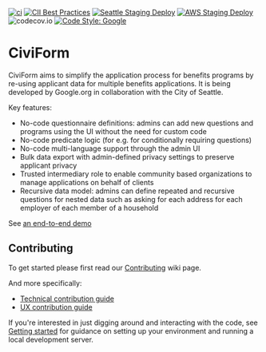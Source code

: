 [![ci](https://github.com/civiform/civiform/actions/workflows/push_tests.yaml/badge.svg)](https://github.com/civiform/civiform/actions/workflows/push_tests.yaml)
[![CII Best Practices](https://bestpractices.coreinfrastructure.org/projects/6008/badge)](https://bestpractices.coreinfrastructure.org/projects/6008)
[![Seattle Staging Deploy](https://github.com/seattle-uat/civiform-deploy/actions/workflows/deploy-staging.yml/badge.svg?branch=main)](https://github.com/seattle-uat/civiform-deploy/actions/workflows/deploy-staging.yml)
[![AWS Staging Deploy](https://github.com/civiform/civiform-staging-deploy/actions/workflows/aws_deploy.yaml/badge.svg?branch=main)](https://github.com/civiform/civiform-staging-deploy/actions/workflows/aws_deploy.yaml)
![codecov.io](https://codecov.io/github/civiform/civiform/coverage.svg?branch=main)
[![Code Style: Google](https://img.shields.io/badge/code%20style-google-blueviolet.svg)](https://google.github.io/styleguide/)

# CiviForm

CiviForm aims to simplify the application process for benefits programs by re-using applicant data
for multiple benefits applications. It is being developed by Google.org in collaboration with the
City of Seattle.

Key features:

- No-code questionnaire definitions: admins can add new questions and programs using the UI without the need for custom code
- No-code predicate logic (for e.g. for conditionally requiring questions)
- No-code multi-language support through the admin UI
- Bulk data export with admin-defined privacy settings to preserve applicant privacy
- Trusted intermediary role to enable community based organizations to manage applications on behalf of clients
- Recursive data model: admins can define repeated and recursive questions for nested data such as asking for each address for each employer of each member of a household

See [an end-to-end demo](https://www.youtube.com/watch?v=AIYZEd5WAcU)

## Contributing

To get started please first read our
[Contributing](https://docs.civiform.us/contributor-guide/developer-guide/technical-contribution-guide#getting-up-to-speed) wiki page.

And more specifically:

- [Technical contribution guide](https://docs.civiform.us/contributor-guide/developer-guide)
- [UX contribution guide](https://docs.civiform.us/contributor-guide/ui-ux-guide)

If you're interested in just digging around and interacting with the code, see
[Getting started](https://docs.civiform.us/contributor-guide/developer-guide/getting-started) for guidance on
setting up your environment and running a local development server.

